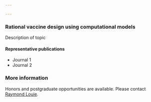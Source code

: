 ```yaml
---

---
```


<h3>Rational vaccine design using computational models</h3> 

<p style="font-size:14px;">Description of topic</p> 

<h4> Representative publications</h4>

- Journal 1
- Journal 2

### More information

Honors and postgraduate opportunities are available. Please contact [Raymond Louie](mailto:r.louie@unsw.edu.au).